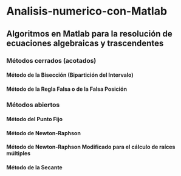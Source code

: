 # Analisis-numerico-con-Matlab
## Algoritmos en Matlab para la resolución de ecuaciones algebraicas y trascendentes
### Métodos cerrados (acotados)
####   Método de la Bisección (Bipartición del Intervalo)
####   Método de la Regla Falsa o de la Falsa Posición 
### Métodos abiertos 
####   Método del Punto Fijo
####   Método de Newton-Raphson
####   Método de Newton-Raphson Modificado para el cálculo de raíces múltiples 
####   Método de la Secante 
